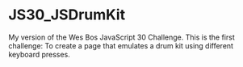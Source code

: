# JS30_JSDrumKit

My version of the Wes Bos JavaScript 30 Challenge. This is the first challenge: To create a page that emulates a drum kit using different keyboard presses.
